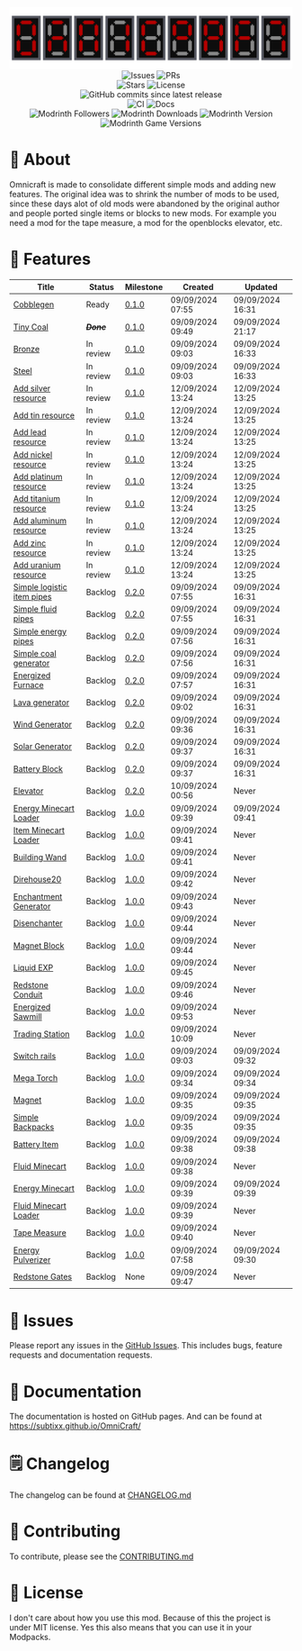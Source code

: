 <div align="center">
    <img src="art/logo.png" alt="Logo" />
</div>

<div align="center">
    <img src="https://img.shields.io/github/issues/subtixx/Omnicraft?style=flat-square&logo=github" alt="Issues" />
    <img src="https://img.shields.io/github/issues-pr/subtixx/Omnicraft?style=flat-square&logo=github" alt="PRs" />
    <br>
    <img src="https://img.shields.io/github/stars/subtixx/Omnicraft?style=flat-square&logo=github" alt="Stars" />
    <img src="https://img.shields.io/github/license/subtixx/Omnicraft?style=flat-square&logo=github" alt="License" />
    <br>
    <img src="https://img.shields.io/github/commits-since/subtixx/omnicraft/latest?style=flat-square&logo=github&label=Commits%20since%20latest%20release" alt="GitHub commits since latest release" />
</div>

<div align="center">
    <img src="https://img.shields.io/github/actions/workflow/status/subtixx/Omnicraft/.github%2Fworkflows%2Fci.yml?style=flat-square&logo=github&label=CI" alt="CI" />
    <img src="https://img.shields.io/github/deployments/subtixx/Omnicraft/github-pages?style=flat-square&logo=github&label=Docs" alt="Docs" />
</div>

<div align="center">
    <img src="https://img.shields.io/modrinth/followers/omni-craft?style=flat-square&logo=modrinth&label=Followers" alt="Modrinth Followers" />
    <img src="https://img.shields.io/modrinth/dt/omni-craft?style=flat-square&logo=modrinth&label=Downloads" alt="Modrinth Downloads" />
    <img src="https://img.shields.io/modrinth/v/omni-craft?style=flat-square&logo=modrinth&label=Version" alt="Modrinth Version" />
    <img src="https://img.shields.io/modrinth/game-versions/omni-craft?style=flat-square&logo=modrinth&label=Game Versions" alt="Modrinth Game Versions" />
</div>

<h1>🚀 About</h1>
<p>
Omnicraft is made to consolidate different simple mods and adding new features.
The original idea was to shrink the number of mods to be used, since these days alot of old mods were
abandoned by the original author and people ported single items or blocks to new mods.
For example you need a mod for the tape measure, a mod for the openblocks elevator, etc.
</p>

<h1>🚀 Features</h1>

| Title                                                                       | Status         | Milestone                                                 | Created          | Updated          |
|-----------------------------------------------------------------------------|----------------|-----------------------------------------------------------|------------------|------------------|
| [Cobblegen](https://github.com/Subtixx/OmniCraft/issues/1)                  | Ready          | [0.1.0](https://github.com/Subtixx/OmniCraft/milestone/3) | 09/09/2024 07:55 | 09/09/2024 16:31 |
| [Tiny Coal](https://github.com/Subtixx/OmniCraft/issues/33)                 | **_~~Done~~_** | [0.1.0](https://github.com/Subtixx/OmniCraft/milestone/3) | 09/09/2024 09:49 | 09/09/2024 21:17 |
| [Bronze](https://github.com/Subtixx/OmniCraft/issues/10)                    | In review      | [0.1.0](https://github.com/Subtixx/OmniCraft/milestone/3) | 09/09/2024 09:03 | 09/09/2024 16:33 |
| [Steel](https://github.com/Subtixx/OmniCraft/issues/9)                      | In review      | [0.1.0](https://github.com/Subtixx/OmniCraft/milestone/3) | 09/09/2024 09:03 | 09/09/2024 16:33 |
| [Add silver resource](https://github.com/Subtixx/OmniCraft/issues/37)       | In review      | [0.1.0](https://github.com/Subtixx/OmniCraft/milestone/3) | 12/09/2024 13:24 | 12/09/2024 13:25 |
| [Add tin resource](https://github.com/Subtixx/OmniCraft/issues/38)          | In review      | [0.1.0](https://github.com/Subtixx/OmniCraft/milestone/3) | 12/09/2024 13:24 | 12/09/2024 13:25 |
| [Add lead resource](https://github.com/Subtixx/OmniCraft/issues/39)         | In review      | [0.1.0](https://github.com/Subtixx/OmniCraft/milestone/3) | 12/09/2024 13:24 | 12/09/2024 13:25 |
| [Add nickel resource](https://github.com/Subtixx/OmniCraft/issues/40)       | In review      | [0.1.0](https://github.com/Subtixx/OmniCraft/milestone/3) | 12/09/2024 13:24 | 12/09/2024 13:25 |
| [Add platinum resource](https://github.com/Subtixx/OmniCraft/issues/41)     | In review      | [0.1.0](https://github.com/Subtixx/OmniCraft/milestone/3) | 12/09/2024 13:24 | 12/09/2024 13:25 |
| [Add titanium resource](https://github.com/Subtixx/OmniCraft/issues/43)     | In review      | [0.1.0](https://github.com/Subtixx/OmniCraft/milestone/3) | 12/09/2024 13:24 | 12/09/2024 13:25 |
| [Add aluminum resource](https://github.com/Subtixx/OmniCraft/issues/44)     | In review      | [0.1.0](https://github.com/Subtixx/OmniCraft/milestone/3) | 12/09/2024 13:24 | 12/09/2024 13:25 |
| [Add zinc resource](https://github.com/Subtixx/OmniCraft/issues/45)         | In review      | [0.1.0](https://github.com/Subtixx/OmniCraft/milestone/3) | 12/09/2024 13:24 | 12/09/2024 13:25 |
| [Add uranium resource](https://github.com/Subtixx/OmniCraft/issues/42)      | In review      | [0.1.0](https://github.com/Subtixx/OmniCraft/milestone/3) | 12/09/2024 13:24 | 12/09/2024 13:25 |
| [Simple logistic item pipes](https://github.com/Subtixx/OmniCraft/issues/2) | Backlog        | [0.2.0](https://github.com/Subtixx/OmniCraft/milestone/4) | 09/09/2024 07:55 | 09/09/2024 16:31 |
| [Simple fluid pipes](https://github.com/Subtixx/OmniCraft/issues/3)         | Backlog        | [0.2.0](https://github.com/Subtixx/OmniCraft/milestone/4) | 09/09/2024 07:55 | 09/09/2024 16:31 |
| [Simple energy pipes](https://github.com/Subtixx/OmniCraft/issues/4)        | Backlog        | [0.2.0](https://github.com/Subtixx/OmniCraft/milestone/4) | 09/09/2024 07:56 | 09/09/2024 16:31 |
| [Simple coal generator](https://github.com/Subtixx/OmniCraft/issues/5)      | Backlog        | [0.2.0](https://github.com/Subtixx/OmniCraft/milestone/4) | 09/09/2024 07:56 | 09/09/2024 16:31 |
| [Energized Furnace](https://github.com/Subtixx/OmniCraft/issues/6)          | Backlog        | [0.2.0](https://github.com/Subtixx/OmniCraft/milestone/4) | 09/09/2024 07:57 | 09/09/2024 16:31 |
| [Lava generator](https://github.com/Subtixx/OmniCraft/issues/8)             | Backlog        | [0.2.0](https://github.com/Subtixx/OmniCraft/milestone/4) | 09/09/2024 09:02 | 09/09/2024 16:31 |
| [Wind Generator](https://github.com/Subtixx/OmniCraft/issues/15)            | Backlog        | [0.2.0](https://github.com/Subtixx/OmniCraft/milestone/4) | 09/09/2024 09:36 | 09/09/2024 16:31 |
| [Solar Generator](https://github.com/Subtixx/OmniCraft/issues/16)           | Backlog        | [0.2.0](https://github.com/Subtixx/OmniCraft/milestone/4) | 09/09/2024 09:37 | 09/09/2024 16:31 |
| [Battery Block](https://github.com/Subtixx/OmniCraft/issues/17)             | Backlog        | [0.2.0](https://github.com/Subtixx/OmniCraft/milestone/4) | 09/09/2024 09:37 | 09/09/2024 16:31 |
| [Elevator](https://github.com/Subtixx/OmniCraft/issues/36)                  | Backlog        | [0.2.0](https://github.com/Subtixx/OmniCraft/milestone/4) | 10/09/2024 00:56 | Never            |
| [Energy Minecart Loader](https://github.com/Subtixx/OmniCraft/issues/22)    | Backlog        | [1.0.0](https://github.com/Subtixx/OmniCraft/milestone/1) | 09/09/2024 09:39 | 09/09/2024 09:41 |
| [Item Minecart Loader](https://github.com/Subtixx/OmniCraft/issues/24)      | Backlog        | [1.0.0](https://github.com/Subtixx/OmniCraft/milestone/1) | 09/09/2024 09:41 | Never            |
| [Building Wand](https://github.com/Subtixx/OmniCraft/issues/25)             | Backlog        | [1.0.0](https://github.com/Subtixx/OmniCraft/milestone/1) | 09/09/2024 09:41 | Never            |
| [Direhouse20](https://github.com/Subtixx/OmniCraft/issues/26)               | Backlog        | [1.0.0](https://github.com/Subtixx/OmniCraft/milestone/1) | 09/09/2024 09:42 | Never            |
| [Enchantment Generator](https://github.com/Subtixx/OmniCraft/issues/27)     | Backlog        | [1.0.0](https://github.com/Subtixx/OmniCraft/milestone/1) | 09/09/2024 09:43 | Never            |
| [Disenchanter](https://github.com/Subtixx/OmniCraft/issues/28)              | Backlog        | [1.0.0](https://github.com/Subtixx/OmniCraft/milestone/1) | 09/09/2024 09:44 | Never            |
| [Magnet Block](https://github.com/Subtixx/OmniCraft/issues/29)              | Backlog        | [1.0.0](https://github.com/Subtixx/OmniCraft/milestone/1) | 09/09/2024 09:44 | Never            |
| [Liquid EXP](https://github.com/Subtixx/OmniCraft/issues/30)                | Backlog        | [1.0.0](https://github.com/Subtixx/OmniCraft/milestone/1) | 09/09/2024 09:45 | Never            |
| [Redstone Conduit](https://github.com/Subtixx/OmniCraft/issues/31)          | Backlog        | [1.0.0](https://github.com/Subtixx/OmniCraft/milestone/1) | 09/09/2024 09:46 | Never            |
| [Energized Sawmill](https://github.com/Subtixx/OmniCraft/issues/34)         | Backlog        | [1.0.0](https://github.com/Subtixx/OmniCraft/milestone/1) | 09/09/2024 09:53 | Never            |
| [Trading Station](https://github.com/Subtixx/OmniCraft/issues/35)           | Backlog        | [1.0.0](https://github.com/Subtixx/OmniCraft/milestone/1) | 09/09/2024 10:09 | Never            |
| [Switch rails](https://github.com/Subtixx/OmniCraft/issues/11)              | Backlog        | [1.0.0](https://github.com/Subtixx/OmniCraft/milestone/1) | 09/09/2024 09:03 | 09/09/2024 09:32 |
| [Mega Torch](https://github.com/Subtixx/OmniCraft/issues/12)                | Backlog        | [1.0.0](https://github.com/Subtixx/OmniCraft/milestone/1) | 09/09/2024 09:34 | 09/09/2024 09:34 |
| [Magnet](https://github.com/Subtixx/OmniCraft/issues/13)                    | Backlog        | [1.0.0](https://github.com/Subtixx/OmniCraft/milestone/1) | 09/09/2024 09:35 | 09/09/2024 09:35 |
| [Simple Backpacks](https://github.com/Subtixx/OmniCraft/issues/14)          | Backlog        | [1.0.0](https://github.com/Subtixx/OmniCraft/milestone/1) | 09/09/2024 09:35 | 09/09/2024 09:35 |
| [Battery Item](https://github.com/Subtixx/OmniCraft/issues/18)              | Backlog        | [1.0.0](https://github.com/Subtixx/OmniCraft/milestone/1) | 09/09/2024 09:38 | 09/09/2024 09:38 |
| [Fluid Minecart](https://github.com/Subtixx/OmniCraft/issues/19)            | Backlog        | [1.0.0](https://github.com/Subtixx/OmniCraft/milestone/1) | 09/09/2024 09:38 | Never            |
| [Energy Minecart](https://github.com/Subtixx/OmniCraft/issues/20)           | Backlog        | [1.0.0](https://github.com/Subtixx/OmniCraft/milestone/1) | 09/09/2024 09:39 | 09/09/2024 09:39 |
| [Fluid Minecart Loader](https://github.com/Subtixx/OmniCraft/issues/21)     | Backlog        | [1.0.0](https://github.com/Subtixx/OmniCraft/milestone/1) | 09/09/2024 09:39 | Never            |
| [Tape Measure](https://github.com/Subtixx/OmniCraft/issues/23)              | Backlog        | [1.0.0](https://github.com/Subtixx/OmniCraft/milestone/1) | 09/09/2024 09:40 | Never            |
| [Energy Pulverizer](https://github.com/Subtixx/OmniCraft/issues/7)          | Backlog        | [1.0.0](https://github.com/Subtixx/OmniCraft/milestone/1) | 09/09/2024 07:58 | 09/09/2024 09:30 |
| [Redstone Gates](https://github.com/Subtixx/OmniCraft/issues/32)            | Backlog        | None                                                      | 09/09/2024 09:47 | Never            |

<h1>🐛 Issues</h1>
<p>
Please report any issues in the <a href="https://github.com/subtixx/OmniCraft/issues">GitHub Issues</a>.
This includes bugs, feature requests and documentation requests.
</p>

<h1>📝 Documentation</h1>
<p>
The documentation is hosted on GitHub pages. And can be found at 
<a href="https://subtixx.github.io/OmniCraft/">https://subtixx.github.io/OmniCraft/</a>
</p>

<h1>🗒 Changelog</h1>
<p>
The changelog can be found at <a href="https://github.com/subtixx/OmniCraft/blob/main/CHANGELOG.md">CHANGELOG.md</a>
</p>

<h1>🧾 Contributing</h1>
<p>
To contribute, please see the <a href="https://github.com/subtixx/OmniCraft/blob/main/CONTRIBUTING.md">CONTRIBUTING.md</a>
</p>

<h1>📝 License</h1>
<p>
I don't care about how you use this mod. 
Because of this the project is under MIT license.
Yes this also means that you can use it in your Modpacks.
</p>